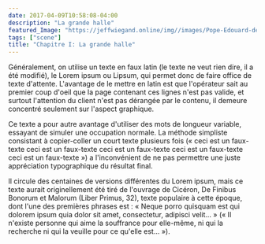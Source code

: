 ```yaml
---
date: 2017-04-09T10:58:08-04:00
description: "La grande halle"
featured_Image: "https://jeffwiegand.online/img//images/Pope-Edouard-de-Beaumont-1844.jpg"
tags: ["scene"]
title: "Chapitre I: La grande halle"
---
```


Généralement, on utilise un texte en faux latin (le texte ne veut rien dire, il a été modifié), le Lorem ipsum ou Lipsum, qui permet donc de faire office de texte d'attente. L'avantage de le mettre en latin est que l'opérateur sait au premier coup d'oeil que la page contenant ces lignes n'est pas valide, et surtout l'attention du client n'est pas dérangée par le contenu, il demeure concentré seulement sur l'aspect graphique.

Ce texte a pour autre avantage d'utiliser des mots de longueur variable, essayant de simuler une occupation normale. La méthode simpliste consistant à copier-coller un court texte plusieurs fois (« ceci est un faux-texte ceci est un faux-texte ceci est un faux-texte ceci est un faux-texte ceci est un faux-texte ») a l'inconvénient de ne pas permettre une juste appréciation typographique du résultat final.

Il circule des centaines de versions différentes du Lorem ipsum, mais ce texte aurait originellement été tiré de l'ouvrage de Cicéron, De Finibus Bonorum et Malorum (Liber Primus, 32), texte populaire à cette époque, dont l'une des premières phrases est : « Neque porro quisquam est qui dolorem ipsum quia dolor sit amet, consectetur, adipisci velit... » (« Il n'existe personne qui aime la souffrance pour elle-même, ni qui la recherche ni qui la veuille pour ce qu'elle est... »).